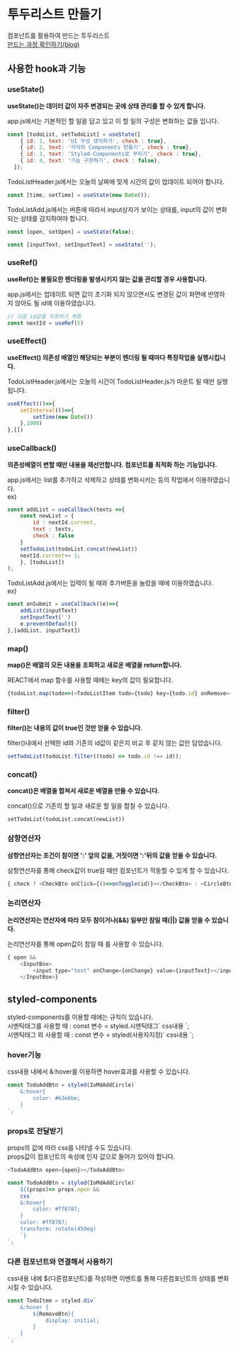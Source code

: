 # 투두리스트 만들기
컴포넌트를 활용하여 만드는 투두리스트     
[만드는 과정 확인하기(blog)](https://flowerofashes.tistory.com/40)

## 사용한 hook과 기능

### useState()
**useState()는 데이터 값이 자주 변경되는 곳에 상태 관리를 할 수 있게 합니다.**   

app.js에서는 기본적인 할 일을 담고 있고 이 할 일의 구성은 변화하는 값들 입니다.
```javascript
const [todoList, setTodoList] = useState([
    { id: 1, text: 'UI 구성 생각하기', check : true},
    { id: 2, text: '각각의 Components 만들기', check : true},
    { id: 3, text: 'Styled-Components로 꾸미기', check : true},
    { id: 4, text: '기능 구현하기', check : false},
  ]);
```
TodoListHeader.js에서는 오늘의 날짜에 맞게 시간의 값이 업데이트 되어야 합니다.
```javascript
const [time, setTime] = useState(new Date());
```

TodoListAdd.js에서는 버튼에 따라서 input상자가 보이는 상태를, input의 값이 변화되는 상태를 감지하여야 합니다.
```javascript
const [open, setOpen] = useState(false);

const [inputText, setInputText] = useState('');
```


### useRef()
**useRef()는 불필요한 렌더링을 발생시키지 않는 값을 관리할 경우 사용합니다.**

app.js에서는 업데이트 되면 값이 초기화 되지 않으면서도 변경된 값이 화면에 반영하지 않아도 될 id에 이용하였습니다.
```javascript
// 다음 id값을 지정하기 위함
const nextId = useRef(5)
```


### useEffect()
**useEffect() 의존성 배열인 해당되는 부분이 렌더링 될 때마다 특정작업을 실행시킵니다.**

TodoListHeader.js에서는 오늘의 시간이 TodoListHeader.js가 마운트 될 때만 실행됩니다.
```javascript
useEffect(()=>{
    setInterval(()=>{
        setTime(new Date())
    },1000)
},[])
```


### useCallback()
**의존성배열이 변할 때만 내용을 재선언합니다. 컴포넌트를 최적화 하는 기능입니다.**

app.js에서는 list를 추가하고 삭제하고 상태를 변화시키는 등의 작업에서 이용하였습니다.     
ex)
```javascript
const addList = useCallback(texts =>{
    const newList = {
        id : nextId.current,
        text : texts,
        check : false
    }
    setTodoList(todoList.concat(newList))
    nextId.current+= 1;
    }, [todoList])
);
```

TodoListAdd.js에서는 입력이 될 때와 추가버튼을 눌렀을 때에 이용하였습니다.     
ex)
```javascript
const onSubmit = useCallback((e)=>{
    addList(inputText)
    setInputText('')
    e.preventDefault()
},[addList, inputText])
```

### map()
**map()은 배열의 모든 내용을 조회하고 새로운 배열을 return합니다.**

REACT에서 map 함수를 사용할 때에는 key의 값이 필요합니다.
```javascript
{todoList.map(todo=>(<TodoListItem todo={todo} key={todo.id} onRemove={onRemove} onToggle={onToggle}></TodoListItem>))}
```

### filter()
**filter()는 내용의 값이 true인 것만 얻을 수 있습니다.**

filter()내에서 선택한 id와 기존의 id값이 같은지 비교 후 같지 않는 값만 담았습니다.
```javascript
setTodoList(todoList.filter((todo) => todo.id !== id));
```

### concat()
**concat()은 배열을 합쳐서 새로운 배열을 만들 수 있습니다.**

concat()으로 기존의 할 일과 새로운 할 일을 합칠 수 있습니다.
```javacript
setTodoList(todoList.concat(newList))
```

### 삼항연산자
**삼항연산자는 조건이 참이면 ':' 앞의 값을, 거짓이면 ':'뒤의 값을 얻을 수 있습니다.**

삼항연산자를 통해 check값이 true일 때만 컴포넌트가 작동할 수 있게 할 수 있습니다.
```javascript
{ check ? <CheckBtn onClick={()=>onToggle(id)}></CheckBtn> : <CircleBtn onClick={()=>onToggle(id)}></CircleBtn>}
```

### 논리연산자
**논리연산자는 연산자에 따라 모두 참이거나(&&) 일부만 참일 때(||) 값을 얻을 수 있습니다.**

논리연산자를 통해 open값이 참일 때 <InputBox>를 사용할 수 있습니다.
```javascript
{ open && 
    <InputBox>
        <input type="text" onChange={onChange} value={inputText}></input>
    </InputBox>}
```


## styled-components
styled-components를 이용할 때에는 규칙이 있습니다.     
시멘틱태그를 사용할 때 : const 변수 = styled.시멘틱태그&#96; css내용 &#96;;     
시멘틱태그 외 사용할 때 : const 변수 = styled(사용자지정)&#96; css내용 &#96;;      

### hover기능
css내용 내에서 &:hover를 이용하면 hover효과를 사용할 수 있습니다.
```javascript
const TodoAddBtn = styled(IoMdAddCircle)`
    &:hover{
        color: #63e6be;
    }
`;
```

### props로 전달받기
props의 값에 따라 css를 나타낼 수도 있습니다.     
props값이 컴포넌트의 속성에 인자 값으로 들어가 있어야 합니다.
```javascript
<TodoAddBtn open={open}></TodoAddBtn>
```
```javascript
const TodoAddBtn = styled(IoMdAddCircle)`
    ${(props)=> props.open &&
    css`
    &:hover{
        color: #ff8787;
    }
    color: #ff8787; 
    transform: rotate(45deg)
    `}
`;
```


### 다른 컴포넌트와 연결해서 사용하기
css내용 내에 ${다른컴포넌트}를 작성하면 이벤트를 통해 다른컴포넌트의 상태를 변화시킬 수 있습니다.
```javascript
const TodoItem = styled.div`
    &:hover {
        ${RemoveBtn}{
            display: initial;
        }
    }
`;
```